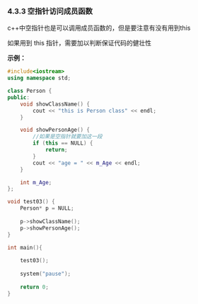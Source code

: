 ### 4.3.3 空指针访问成员函数

c++中空指针也是可以调用成员函数的，但是要注意有没有用到this

如果用到 this 指针，需要加以判断保证代码的健壮性

**示例：**

```c++
#include<iostream>
using namespace std;

class Person {
public:
	void showClassName() {
		cout << "this is Person class" << endl;
	}

	void showPersonAge() {
        //如果是空指针就要加这一段
		if (this == NULL) {
			return;
		}
		cout << "age = " << m_Age << endl;
	}

	int m_Age;
};

void test03() {
	Person* p = NULL;
	
	p->showClassName();
	p->showPersonAge();
}

int main(){
	
	test03();
	
	system("pause");
	
	return 0;
}
```

